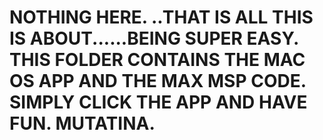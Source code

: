 NOTHING HERE.   ..THAT IS ALL THIS IS ABOUT......BEING SUPER EASY.
THIS FOLDER CONTAINS THE MAC OS APP AND THE MAX MSP CODE.
SIMPLY CLICK THE APP AND HAVE FUN.
MUTATINA.
=====

